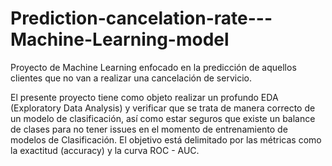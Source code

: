 # Prediction-cancelation-rate---Machine-Learning-model

Proyecto de Machine Learning enfocado en la predicción de aquellos clientes que no van a realizar una cancelación de servicio.

El presente proyecto tiene como objeto realizar un profundo EDA (Exploratory Data Analysis) y verificar que se trata de manera correcto de un modelo de clasificación, así como estar seguros que existe un balance de clases para no tener issues en el momento de entrenamiento de modelos de Clasificación.
El objetivo está delimitado por las métricas como la exactitud (accuracy) y la curva ROC - AUC.
